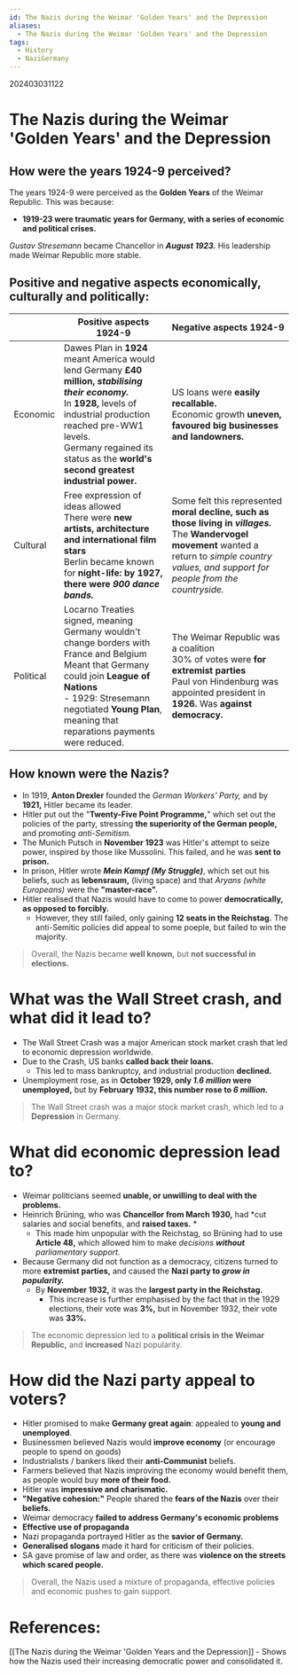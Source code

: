```yaml
---
id: The Nazis during the Weimar 'Golden Years' and the Depression
aliases:
  - The Nazis during the Weimar 'Golden Years' and the Depression
tags:
  - History
  - NaziGermany
---
```

202403031122

# The Nazis during the Weimar 'Golden Years' and the Depression

## How were the years 1924-9 perceived?

The years 1924-9 were perceived as the **Golden Years** of the Weimar Republic. This was because:

- **1919-23 were traumatic years for Germany, with a series of economic and political crises.** 

*Gustav Stresemann* became Chancellor in ***August 1923.*** His leadership made Weimar Republic more stable.

## Positive and negative aspects economically, culturally and politically:

|           | Positive aspects 1924-9                                                                                                                                                                                                                                                  | Negative aspects 1924-9                                                                                                                                                           |
| --------- | ------------------------------------------------------------------------------------------------------------------------------------------------------------------------------------------------------------------------------------------------------------------------ | --------------------------------------------------------------------------------------------------------------------------------------------------------------------------------- |
| Economic  |  Dawes Plan in **1924** meant America would lend Germany **£40 million, *stabilising their economy.*** <br> In **1928,** levels of industrial production reached pre-WW1 levels.<br>Germany regained its status as the **world's second greatest industrial power.** |US loans were **easily recallable.** <br>Economic growth **uneven, favoured big businesses and landowners.**                                                                   |
| Cultural  |Free expression of ideas allowed <br>There were **new artists, architecture and international film stars** <br>Berlin became known for **night-life: by 1927, there were *900 dance bands.***                                                                                                                                                                                                                                                                           |Some felt this represented **moral decline, such as those living in *villages.*** <br>The **Wandervogel movement** wanted a return to *simple country values, and support for people from the countryside.*                                                                                                                                                                                      |
| Political | Locarno Treaties signed, meaning Germany wouldn't change borders with France and Belgium<br>Meant that Germany could join **League of Nations**<br>- 1929: Stresemann negotiated **Young Plan**, meaning that reparations payments were reduced.                    |  The Weimar Republic was a coalition <br>30% of votes were **for extremist parties** <br>Paul von Hindenburg was appointed president in **1926.** Was **against democracy.** |

## How known were the Nazis?

- In 1919, **Anton Drexler** founded the *German Workers' Party,* and by **1921,** Hitler became its leader.
- Hitler put out the "**Twenty-Five Point Programme,**" which set out the policies of the party, stressing **the superiority of the German people,** and promoting *anti-Semitism.* 
- The Munich Putsch in **November 1923** was Hitler's attempt to seize power, inspired by those like Mussolini. This failed, and he was **sent to prison.** 
- In prison, Hitler wrote ***Mein Kampf (My Struggle)***, which set out his beliefs, such as **lebensraum,** (living space) and that *Aryans (white Europeans)* were the **"master-race".**
- Hitler realised that Nazis would have to come to power **democratically, as opposed to forcibly.** 
    - However, they still failed, only gaining **12 seats in the Reichstag.** The anti-Semitic policies did appeal to some poeple, but failed to win the majority.

> Overall, the Nazis became **well known,** but **not successful in elections.** 

# What was the Wall Street crash, and what did it lead to?

- The Wall Street Crash was a major American stock market crash that led to economic depression worldwide.
- Due to the Crash, US banks **called back their loans.** 
    - This led to mass bankruptcy, and industrial production **declined.** 
- Unemployment rose, as in **October 1929, only *1.6 million* were unemployed,** but by **February 1932, this number rose to *6 million.*** 

> The Wall Street crash was a major stock market crash, which led to a **Depression** in Germany.

# What did economic depression lead to?

- Weimar politicians seemed **unable, or unwilling to deal with the problems.** 
- Heinrich Brüning, who was **Chancellor from March 1930,** had *cut salaries and social benefits, and **raised taxes.** *
    - This made him unpopular with the Reichstag, so Brüning had to use **Article 48,** which allowed him to make *decisions **without** parliamentary support.* 
- Because Germany did not function as a democracy, citizens turned to more **extremist parties,** and caused the **Nazi party to *grow in popularity.***
    - By **November 1932,** it was the **largest party in the Reichstag.** 
        - This increase is further emphasised by the fact that in the 1929 elections, their vote was **3%,** but in November 1932, their vote was **33%.** 

> The economic depression led to a **political crisis in the Weimar Republic,** and **increased** Nazi popularity.

# How did the Nazi party appeal to voters?

- Hitler promised to make **Germany great again**: appealed to **young and unemployed**.
- Businessmen believed Nazis would **improve economy** (or encourage people to spend on goods)
- Industrialists / bankers liked their **anti-Communist** beliefs.
- Farmers believed that Nazis improving the economy would benefit them, as people would buy **more of their food.** 
- Hitler was **impressive and charismatic.**
- **"Negative cohesion:"** People shared the **fears of the Nazis** over their **beliefs.** 
- Weimar democracy **failed to address Germany's economic problems** 
- **Effective use of propaganda**
- Nazi propaganda portrayed Hitler as the **savior of Germany.** 
- **Generalised slogans** made it hard for criticism of their policies.
- SA gave promise of law and order, as there was **violence on the streets which scared people.** 

> Overall, the Nazis used a mixture of propaganda, effective policies and economic pushes to gain support.

# References:
[[The Nazis during the Weimar 'Golden Years and the Depression]] - Shows how the Nazis used their increasing democratic power and consolidated it.

